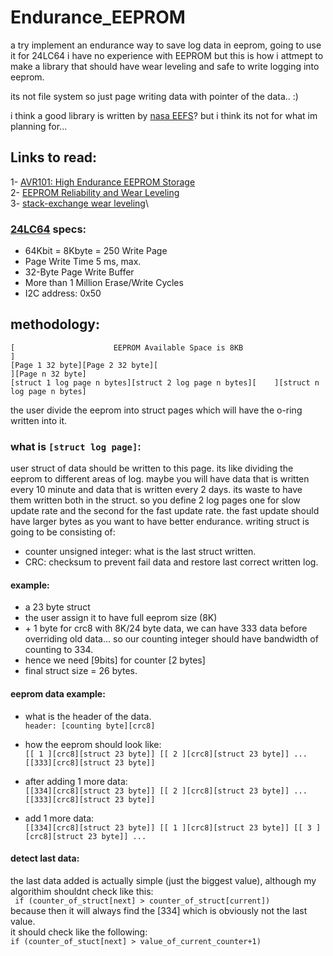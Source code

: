 # Endurance_EEPROM
a try implement an endurance way to save log data in eeprom, going to use it for 24LC64 
i have no experience with EEPROM but this is how i attmept to make a library that should have wear leveling and safe to write logging into eeprom. 

its not file system so just page writing data with pointer of the data.. :)

i think a good library is written by [nasa EEFS](https://github.com/nasa/eefs)?
but i think its not for what im planning for...

## Links to read:

1- [AVR101: High Endurance EEPROM Storage](http://ww1.microchip.com/downloads/en/AppNotes/doc2526.pdf)\
2- [EEPROM Reliability and Wear Leveling](http://www.mosaic-industries.com/embedded-systems/sbc-single-board-computers/freescale-hcs12-9s12-c-language/instrument-control/eeprom-lifetime-reliability-wear-leveling)\
3- [stack-exchange wear leveling](https://electronics.stackexchange.com/questions/60342/wear-leveling-on-a-microcontrollers-eeprom)\




### [24LC64](http://ww1.microchip.com/downloads/en/DeviceDoc/21189T.pdf) specs:
*  64Kbit = 8Kbyte = 250 Write Page
*  Page Write Time 5 ms, max.
*  32-Byte Page Write Buffer
*  More than 1 Million Erase/Write Cycles
*  I2C address: 0x50


## methodology:
```
[                      EEPROM Available Space is 8KB                                  ]
[Page 1 32 byte][Page 2 32 byte][                                     ][Page n 32 byte]
[struct 1 log page n bytes][struct 2 log page n bytes][    ][struct n log page n bytes]
```

the user divide the eeprom into struct pages which will have the o-ring written into it.

### what is ```[struct log page]```:

user struct of data should be written to this page. its like dividing the eeprom to different areas of log. maybe you will have data that is written every 10 minute and data that is written every 2 days. its waste to have them written both in the struct. so you define 2 log pages one for slow update rate and the second for the fast update rate.
the fast update should have larger bytes as you want to have better endurance.
writing struct is going to be consisting of:
- counter unsigned integer: what is the last struct written.
- CRC: checksum to prevent fail data and restore last correct written log.
      
#### example:
- a 23 byte struct
- the user assign it to have full eeprom size (8K)
- \+ 1 byte for crc8
with 8K/24 byte data, we can have 333 data before overriding old data...
so our counting integer should have bandwidth of counting to 334. 
- hence we need [9bits] for counter [2 bytes]
- final struct size = 26 bytes.



    
#### eeprom data example:
* what is the header of the data.\
`header: [counting byte][crc8]`

* how the eeprom should look like:\
` [[ 1 ][crc8][struct 23 byte]] [[ 2 ][crc8][struct 23 byte]] ... [[333][crc8][struct 23 byte]] `

* after adding 1 more data:\
` [[334][crc8][struct 23 byte]] [[ 2 ][crc8][struct 23 byte]] ... [[333][crc8][struct 23 byte]] `

* add 1 more data:\
` [[334][crc8][struct 23 byte]] [[ 1 ][crc8][struct 23 byte]] [[ 3 ][crc8][struct 23 byte]] ... `

#### detect last data:
the last data added is actually simple (just the biggest value), although my algorithim shouldnt check like this:\
` if (counter_of_struct[next] > counter_of_struct[current])`\
because then it will always find the [334] which is obviously not the last value.\
it should check like the following:\
` if (counter_of_stuct[next] > value_of_current_counter+1) `

